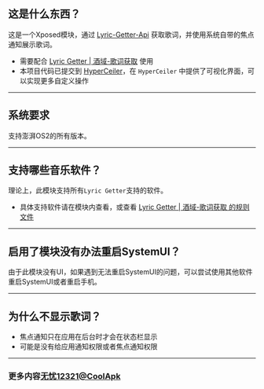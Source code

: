 ## 这是什么东西？

这是一个Xposed模块，通过 [Lyric-Getter-Api](https://github.com/xiaowine/Lyric-Getter-Api) 获取歌词，并使用系统自带的焦点通知展示歌词。

- 需要配合 [Lyric Getter | 酒域-歌词获取](https://github.com/xiaowine/Lyric-Getter) 使用
- 本项目代码已提交到 [HyperCeiler](https://github.com/ReChronoRain/HyperCeiler/)，在 `HyperCeiler` 中提供了可视化界面，可以实现更多自定义操作

---

## 系统要求

支持澎湃OS2的所有版本。

---

## 支持哪些音乐软件？

理论上，此模块支持所有`Lyric Getter`支持的软件。

- 具体支持软件请在模块内查看，或查看 [Lyric Getter | 酒域-歌词获取 的规则文件](https://github.com/xiaowine/Lyric-Getter/blob/gh-pages/app_rules.json)

---

## 启用了模块没有办法重启SystemUI？

由于此模块没有UI，如果遇到无法重启SystemUI的问题，可以尝试使用其他软件重启SystemUI或者重启手机。

---

## 为什么不显示歌词？

- 焦点通知只在应用在后台时才会在状态栏显示
- 可能是没有给应用通知权限或者焦点通知权限

---

### 更多内容[无忧12321@CoolApk](http://www.coolapk.com/u/2232673)
